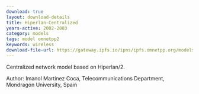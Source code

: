 ```yaml
---
download: true
layout: download-details
title: Hiperlan-Centralized
years-active: 2002-2003
category: models
tags: model omnetpp2
keywords: wireless
download-file-url: https://gateway.ipfs.io/ipns/ipfs.omnetpp.org/models/hiperlan-centralized-0.9-src.tgz
---
```


Centralized network model based on Hiperlan/2.

Author: Imanol Martinez Coca, Telecommunications Department, Mondragon
University, Spain
